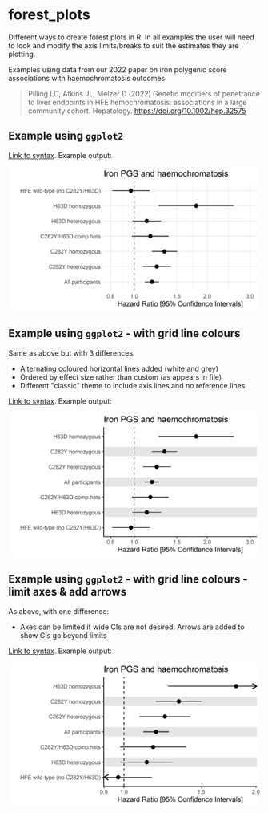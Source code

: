 # forest_plots
Different ways to create forest plots in R. In all examples the user will need to look and modify the axis limits/breaks to suit the estimates they are plotting.

Examples using data from our 2022 paper on iron polygenic score associations with haemochromatosis outcomes

> Pilling LC, Atkins JL, Melzer D (2022) Genetic modifiers of penetrance to liver endpoints in HFE hemochromatosis: associations in a large community cohort. Hepatology. https://doi.org/10.1002/hep.32575

## Example using `ggplot2`

[Link to syntax](https://github.com/lukepilling/forest_plots/blob/main/simple_forest_ggplot2.R). Example output:

<img src="https://github.com/lukepilling/forest_plots/blob/main/simple_forest_ggplot2.jpg?raw=true" width="700" />

## Example using `ggplot2` - with grid line colours

Same as above but with 3 differences:
- Alternating coloured horizontal lines added (white and grey)
- Ordered by effect size rather than custom (as appears in file)
- Different "classic" theme to include axis lines and no reference lines 

[Link to syntax](https://github.com/lukepilling/forest_plots/blob/main/simple_forest_with_grid_colours_ggplot2.R). Example output:

<img src="https://github.com/lukepilling/forest_plots/blob/main/simple_forest_with_grid_colours_ggplot2.jpg?raw=true" width="700" />

## Example using `ggplot2` - with grid line colours - limit axes & add arrows

As above, with one difference:
- Axes can be limited if wide CIs are not desired. Arrows are added to show CIs go beyond limits

[Link to syntax](https://github.com/lukepilling/forest_plots/blob/main/simple_forest_with_grid_colours_axis_limits_ggplot2.R). Example output:

<img src="https://github.com/lukepilling/forest_plots/blob/main/simple_forest_with_grid_colours_axis_limits_ggplot2.jpg?raw=true" width="700" />

